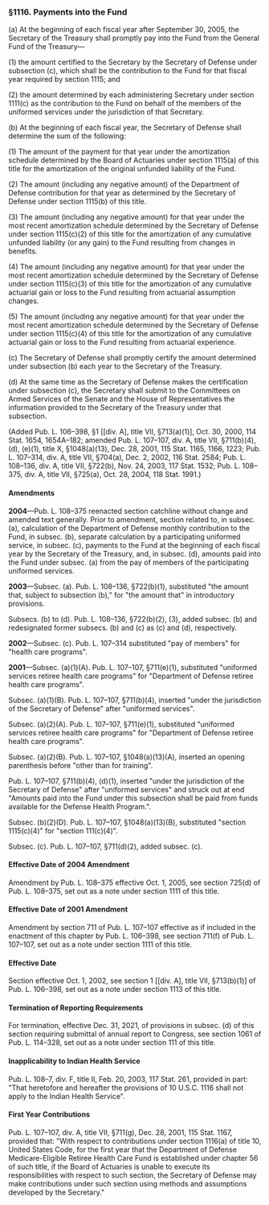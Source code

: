 ### §1116. Payments into the Fund ###

(a) At the beginning of each fiscal year after September 30, 2005, the Secretary of the Treasury shall promptly pay into the Fund from the General Fund of the Treasury—

(1) the amount certified to the Secretary by the Secretary of Defense under subsection (c), which shall be the contribution to the Fund for that fiscal year required by section 1115; and

(2) the amount determined by each administering Secretary under section 1111(c) as the contribution to the Fund on behalf of the members of the uniformed services under the jurisdiction of that Secretary.

(b) At the beginning of each fiscal year, the Secretary of Defense shall determine the sum of the following:

(1) The amount of the payment for that year under the amortization schedule determined by the Board of Actuaries under section 1115(a) of this title for the amortization of the original unfunded liability of the Fund.

(2) The amount (including any negative amount) of the Department of Defense contribution for that year as determined by the Secretary of Defense under section 1115(b) of this title.

(3) The amount (including any negative amount) for that year under the most recent amortization schedule determined by the Secretary of Defense under section 1115(c)(2) of this title for the amortization of any cumulative unfunded liability (or any gain) to the Fund resulting from changes in benefits.

(4) The amount (including any negative amount) for that year under the most recent amortization schedule determined by the Secretary of Defense under section 1115(c)(3) of this title for the amortization of any cumulative actuarial gain or loss to the Fund resulting from actuarial assumption changes.

(5) The amount (including any negative amount) for that year under the most recent amortization schedule determined by the Secretary of Defense under section 1115(c)(4) of this title for the amortization of any cumulative actuarial gain or loss to the Fund resulting from actuarial experience.

(c) The Secretary of Defense shall promptly certify the amount determined under subsection (b) each year to the Secretary of the Treasury.

(d) At the same time as the Secretary of Defense makes the certification under subsection (c), the Secretary shall submit to the Committees on Armed Services of the Senate and the House of Representatives the information provided to the Secretary of the Treasury under that subsection.

(Added Pub. L. 106–398, §1 [[div. A], title VII, §713(a)(1)], Oct. 30, 2000, 114 Stat. 1654, 1654A–182; amended Pub. L. 107–107, div. A, title VII, §711(b)(4), (d), (e)(1), title X, §1048(a)(13), Dec. 28, 2001, 115 Stat. 1165, 1166, 1223; Pub. L. 107–314, div. A, title VII, §704(a), Dec. 2, 2002, 116 Stat. 2584; Pub. L. 108–136, div. A, title VII, §722(b), Nov. 24, 2003, 117 Stat. 1532; Pub. L. 108–375, div. A, title VII, §725(a), Oct. 28, 2004, 118 Stat. 1991.)

#### Amendments ####

**2004**—Pub. L. 108–375 reenacted section catchline without change and amended text generally. Prior to amendment, section related to, in subsec. (a), calculation of the Department of Defense monthly contribution to the Fund, in subsec. (b), separate calculation by a participating uniformed service, in subsec. (c), payments to the Fund at the beginning of each fiscal year by the Secretary of the Treasury, and, in subsec. (d), amounts paid into the Fund under subsec. (a) from the pay of members of the participating uniformed services.

**2003**—Subsec. (a). Pub. L. 108–136, §722(b)(1), substituted "the amount that, subject to subsection (b)," for "the amount that" in introductory provisions.

Subsecs. (b) to (d). Pub. L. 108–136, §722(b)(2), (3), added subsec. (b) and redesignated former subsecs. (b) and (c) as (c) and (d), respectively.

**2002**—Subsec. (c). Pub. L. 107–314 substituted "pay of members" for "health care programs".

**2001**—Subsec. (a)(1)(A). Pub. L. 107–107, §711(e)(1), substituted "uniformed services retiree health care programs" for "Department of Defense retiree health care programs".

Subsec. (a)(1)(B). Pub. L. 107–107, §711(b)(4), inserted "under the jurisdiction of the Secretary of Defense" after "uniformed services".

Subsec. (a)(2)(A). Pub. L. 107–107, §711(e)(1), substituted "uniformed services retiree health care programs" for "Department of Defense retiree health care programs".

Subsec. (a)(2)(B). Pub. L. 107–107, §1048(a)(13)(A), inserted an opening parenthesis before "other than for training".

Pub. L. 107–107, §711(b)(4), (d)(1), inserted "under the jurisdiction of the Secretary of Defense" after "uniformed services" and struck out at end "Amounts paid into the Fund under this subsection shall be paid from funds available for the Defense Health Program.".

Subsec. (b)(2)(D). Pub. L. 107–107, §1048(a)(13)(B), substituted "section 1115(c)(4)" for "section 111(c)(4)".

Subsec. (c). Pub. L. 107–107, §711(d)(2), added subsec. (c).

#### Effective Date of 2004 Amendment ####

Amendment by Pub. L. 108–375 effective Oct. 1, 2005, see section 725(d) of Pub. L. 108–375, set out as a note under section 1111 of this title.

#### Effective Date of 2001 Amendment ####

Amendment by section 711 of Pub. L. 107–107 effective as if included in the enactment of this chapter by Pub. L. 106–398, see section 711(f) of Pub. L. 107–107, set out as a note under section 1111 of this title.

#### Effective Date ####

Section effective Oct. 1, 2002, see section 1 [[div. A], title VII, §713(b)(1)] of Pub. L. 106–398, set out as a note under section 1113 of this title.

#### Termination of Reporting Requirements ####

For termination, effective Dec. 31, 2021, of provisions in subsec. (d) of this section requiring submittal of annual report to Congress, see section 1061 of Pub. L. 114–328, set out as a note under section 111 of this title.

#### Inapplicability to Indian Health Service ####

Pub. L. 108–7, div. F, title II, Feb. 20, 2003, 117 Stat. 261, provided in part: "That heretofore and hereafter the provisions of 10 U.S.C. 1116 shall not apply to the Indian Health Service".

#### First Year Contributions ####

Pub. L. 107–107, div. A, title VII, §711(g), Dec. 28, 2001, 115 Stat. 1167, provided that: "With respect to contributions under section 1116(a) of title 10, United States Code, for the first year that the Department of Defense Medicare-Eligible Retiree Health Care Fund is established under chapter 56 of such title, if the Board of Actuaries is unable to execute its responsibilities with respect to such section, the Secretary of Defense may make contributions under such section using methods and assumptions developed by the Secretary."